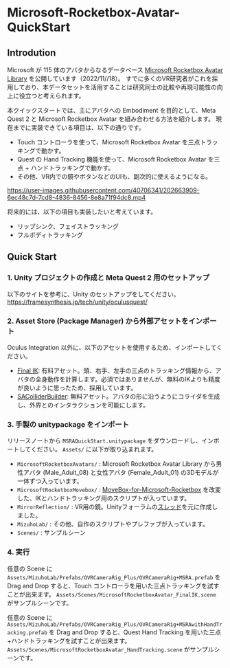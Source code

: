 # Microsoft-Rocketbox-Avatar-QuickStart

## Introdution
Microsoft が 115 体のアバタからなるデータベース [Microsoft Rocketbox Avatar Library](https://github.com/microsoft/Microsoft-Rocketbox) を公開しています（2022/11//18）。
すでに多くのVR研究者がこれを採用しており、本データセットを活用することは研究同士の比較や再現可能性の向上に役立つと考えられます。

本クイックスタートでは、主にアバタへの Embodiment を目的として、Meta Quest 2 と Microsoft Rocketbox Avatar を組み合わせる方法を紹介します。
現在までに実装できている項目は、以下の通りです。

- Touch コントローラを使って、Microsoft Rocketbox Avatar を三点トラッキングで動かす。
- Quest の Hand Tracking 機能を使って、Microsoft Rocketbox Avatar を三点 + ハンドトラッキングで動かす。
- その他、VR内での鏡やボタンなどのUIも、副次的に使えるようになる。

https://user-images.githubusercontent.com/40706341/202663909-6ec48c7d-7cd8-4836-8456-8e8a71f94dc8.mp4

将来的には、以下の項目も実装したいと考えています。

- リップシンク、フェイストラッキング
- フルボディトラッキング

## Quick Start
### 1. Unity プロジェクトの作成と Meta Quest 2 用のセットアップ
以下のサイトを参考に、Unity のセットアップをしてください。
https://framesynthesis.jp/tech/unity/oculusquest/

### 2. Asset Store (Package Manager) から外部アセットをインポート
Oculus Integration 以外に、以下のアセットを使用するため、インポートしてください。

- [Final IK](https://assetstore.unity.com/packages/tools/animation/final-ik-14290): 有料アセット。頭、右手、左手の三点のトラッキング情報から、アバタの全身動作を計算します。必須ではありませんが、無料のIKよりも精度が良いように思ったため、採用しています。
- [SAColliderBuilder](https://assetstore.unity.com/packages/tools/sacolliderbuilder-15058): 無料アセット。アバタの形に沿うようにコライダを生成し、外界とのインタラクションを可能にします。

### 3. 手製の unitypackage をインポート
リリースノートから `MSRAQuickStart.unitypackage` をダウンロードし、インポートしてください。
`Assets/` に以下が取り込まれます。
- `MicrosoftRocketboxAvatars/` : Microsoft Rocketbox Avatar Library から男性アバタ (Male_Adult_08) と女性アバタ (Female_Adult_01) の3Dモデルが一体ずつ入っています。
- `MicrosoftRocketboxMovebox/` : [MoveBox-for-Microsoft-Rocketbox](https://github.com/microsoft/MoveBox-for-Microsoft-Rocketbox) を改変した、IKとハンドトラッキング用のスクリプトが入っています。
- `MirrorReflection/` : VR用の鏡。Unityフォーラムの[スレッド](https://forum.unity.com/threads/mirror-reflections-in-vr.416728/)を元に作成しました。
- `MizuhoLab/` : その他、自作のスクリプトやプレファブが入っています。
- `Scenes/` : サンプルシーン

### 4. 実行
任意の Scene に `Assets/MizuhoLab/Prefabs/OVRCameraRig_Plus/OVRCameraRig+MSRA.prefab` を Drag and Drop すると、Touch コントローラを用いた三点トラッキングを試すことが出来ます。
`Assets/Scenes/MicrosoftRocketboxAvatar_FinalIK.scene` がサンプルシーンです。

任意の Scene に `Assets/MizuhoLab/Prefabs/OVRCameraRig_Plus/OVRCameraRig+MSRAwithHandTracking.prefab` を Drag and Drop すると、Quest Hand Tracking を用いた三点+ハンドトラッキングを試すことが出来ます。
`Assets/Scenes/MicrosoftRocketboxAvatar_HandTracking.scene` がサンプルシーンです。
